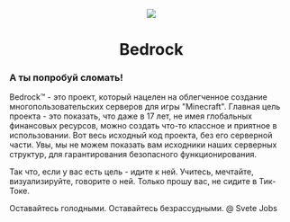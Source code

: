 <p align="center">
    <img src="https://sun9-63.userapi.com/impg/jqtHXi1AoXtR9QJcmt9zlQWvxu0yXNMtst2sHA/_4729YSvXSg.jpg?size=100x0&quality=88&crop=33,33,934,934&sign=b2e62fde08a39c1fb86b779ff7361fff&ava=1">
</p>

<h1 align="center">
    Bedrock
</h1>

<h3>
    А ты попробуй сломать!
</h3>




Bedrock™ - это проект, который нацелен на облегченное создание многопользовательских серверов для игры "Minecraft". Главная цель проекта - это показать, что даже в 17 лет, не имея глобальных финансовых ресурсов, можно создать что-то классное и приятное в использовании. Вот весь исходный код проекта, без его серверной части. Увы, мы не можем показать вам исходники наших серверных структур, для гарантирования безопасного функционирования.

Так что, если у вас есть цель - идите к ней. Учитесь, мечтайте, визуализируйте, говорите о ней. Только прошу вас, не сидите в Тик-Токе.

Оставайтесь голодными. Оставайтесь безрассудными. @ Svete Jobs
